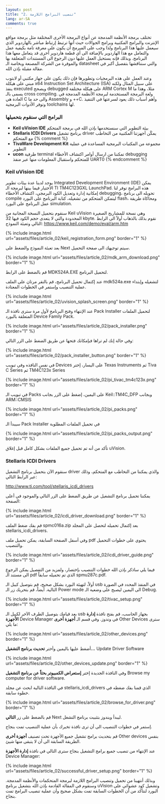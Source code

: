 ```yaml
---
layout: post
title: "2. تنصيب البرامج اللازمة"
lang: ar-SA
comments: true
---
```


تختلف برمجة الأنظمة المدمجة عن أنواع البرمجة الأخرى المختلفة مثل برمجة مواقع الإنترنت والبرامج المكتبية وبرامج الجوالات حيث أنها ترتبط إرتباط مباشر بالهاردوير الذي سيعمل عليها هذا البرنامج ولذا وجب على المبرمج أن يكون على معرفة تامة بكيفية عمل والتعامل مع هذا الهاردوير بالإضافة الى أي قطعة هاردوير أخرى قد يتعامل معها هذا البرنامج. وبذلك فإنه يستحيل العمل عليها دون الرجوع الى المستندات المتعلقة بها والموفرة من الشركة المصنعة وبخاصة الـ datasheet والتي سنناقشها بتفصيل أكبر في مقالة مقبلة بإذن الله.

وعند العمل على هذه البرمجيات وتطويرها فإن ذلك يكون على جهاز مكتبي أو لابتوب مبني على هيكلة x64 Instruction Set Architecture (ISA) على سبيل المثال ولكنه ينفذ executed ويصحح debugged على هيكلة مختلفة ARM Cortex M مثلا، وهذا ما يسمى بالـ cross compiling. ولغة البرمجة المستخدمة لبرمجة الأنظمة المدمجة في العادة  هي C والى حد ما Assembly و ++C.  وأهم أسباب ذلك يعود لسرعتها في التنفيذ وتوفر الأدوات البرمجية toolchains لها.

### []()البرامج التي سنقوم بتحميلها
* **Keil uVision IDE** بيئة التطوير التي سنستخدمها بإذن الله في برمجة المتحكم
* **Stellaris ICDI Drivers** برنامج تشغيل driver يمكّن أجهزتنا المكتبية من التخاطب مع المتحكم
{% comment %}
* **TivaWare Development Kit** مجموعة من المكتبات البرمجية المساعدة في عملية التطوير
* **ucon** طرفية terminal تمكننا من ارسال أوامر اكتشاف الأخطاء debugging للمتحكم واستقبال المعلومات منها عبر منفذ UART0
{% endcomment %}

### []()Keil uVision IDE
يوجد لدينا عدة بيئات تطوير Integrated Development Environment (IDE) يمكن الأختيار فيما بينها لبرمجة الـ TI TM4C123GXL LaunchPad. هذه البرامج توفر لنا إمكانية إدارة وتعديل الكود البرمجي، اكتشاف الأخطاء debugging، تحويله الى برنامج compile ليتمكن المتحكم من تشغيله، كتابة البرنامج على البورد flash، ومحاكاة طريقة عمل البرنامج على البورد simulation.

سنقوم بتحميل النسخة المجانية من Keil uVision وهي نسخة للمشاريح الصغيرة المحدودة والتي لا يتعدى حجم الكود فيها 32 kbyte. نقوم بذلك بالذهاب أولاً الى الرابط التالي وتعبئة النموذج:
<https://www.keil.com/demo/eval/arm.htm>

{% include image.html url="assets/files/article_02/keil_registration_form.png" border="1" %}

بعد تعبئة النموذج والضغط على Next سيتم توجيهك الى صفحة التحميل. 

{% include image.html url="assets/files/article_02/mdk_arm_download.png" border="1" %}

قم بالضغط على الرابط MDK524A.EXE لتحميل البرنامج.

عند إكتمال تحميل البرنامج، قم بالنقر مرتان على الملف mdk524a.exe لتشغيله وإبتداء عملية التنصيب وإستمر في الخطوات المعتادة.

{% include image.html url="assets/files/article_02/uvision_splash_screen.png" border="1" %}

عند الإنتهاء وفتح البرنامج لأول مرة سترى نافذة الـ Pack Installer لتحميل الملفات المتعلقة بالبورد Device Family Pack. 

{% include image.html url="assets/files/article_02/pack_installer.png" border="1" %}

وفي حالة إنك لم تراها فبإمكانك فتحها عن طريق الضغط على الزر التالي:

{% include image.html url="assets/files/article_02/pack_installer_button.png" border="1" %}

في نفس النافذه وفي تبويب Devices على اليسار، إختر Texas Instruments ثم Tiva C Series ثم TM4C123x Series

{% include image.html url="assets/files/article_02/pi_tivac_tm4c123x.png" border="1" %}

في تبويب الـ Packs على اليمين، إضغط على الزر بجانب Keil::TM4C_DFP وبجانب ARM::CMSIS

{% include image.html url="assets/files/article_02/pi_packs.png" border="1" %}

سيبدأ الـ Pack Installer في تحميل الملفات المطلوبة

{% include image.html url="assets/files/article_02/pi_packs_output.png" border="1" %}

تأكد من أنه تم تحميل جميع الملفات بشكل كامل قبل إغلاق uVision.


### []()Stellaris ICDI Drivers
سنقوم الآن بتحميل برنامج التشغيل driver والذي يمكننا من التخاطب مع المتحكم، وذلك عبر الرابط التالي:

<http://www.ti.com/tool/stellaris_icdi_drivers>

يمكننا تحميل برنامج التشغيل عن طريق الضغط على الزر التالي والموجود في أعلى الصفحة:

{% include image.html url="assets/files/article_02/icdi_driver_download.png" border="1" %}

قم بفك ضغط الملف spmc016a.zip بعد إكتمال تحميله لتحصل على المجلد stellaris_icdi_drivers.

وفي أسفل الصفحة السابقة، يمكن تحميل ملف pdf يحتوي على خطوات التحميل والتنصيب.

{% include image.html url="assets/files/article_02/icdi_driver_guide.png" border="1" %}




فيما يلي ساذكر بإذن الله خطوات التنصيب بإختصار، ولمزيد من التفصيل يمكن الرجوع الى مستند الـ pdf الذي تم تحميله سابقاً spmu287c.pdf.

أولاً، لتهيئة البورد بشكل صحيح، قم بتوصيل كيبل الـ usb في المنفذ المحدد في الصورة التالية. أيضاً، قم بتحريك زر الـ Power mode الى اليمين ليصبح على وضعية الـ Debug.

{% include image.html url="assets/files/article_02/tivac_setup.png" border="1" %}

بعد قيامك بتوصيل الطرف الآخر لكيبل الـ usb بجهاز الحاسب، قم بفتح نافذة **إدارة الأجهزة** Device Manager في وندوز. وفي قسم الـ **أجهزة أخرى** Other Devices سترى ما يلي:

{% include image.html url="assets/files/article_02/other_devices.png" border="1" %}

أضغط عليها باليمين وأختر **تحديث برنامج التشغيل...** Update Driver Software

{% include image.html url="assets/files/article_02/other_devices_update.png" border="1" %}

وفي النافذة الجديدة إختر **إستعراض الكمبيوتر بحثاً عن برنامج التشغيل**  Browse my computer for driver software.

في النافذة التالية ابحث عن مجلد stellaris_icdi_drivers الذي قمنا بفك ضغطه في خطوة سابقة.

{% include image.html url="assets/files/article_02/browse_for_driver.png" border="1" %}

قم بالضغط على زر **التالي**  Next ليبدأ ويندوز بتثبيت برنامج التشغل. 

إستمر في خطوات التنصيب الى أن ترى نافذة تخبرك بأن عملية التنصيب تمت بنجاح.

قم بتحديث برامج تشغيل جميع الأجهزة تحت تصنيف **أجهزة أخرى**  Other devices بنفس الطريقة السابقة الى أن لا يتبقى منها شيئ.

عند الإنتهاء من تنصيب جميع برامج التشغيل بنجاح سترى التالي في نافذة **إدارة الأجهزة** Device Manager:

{% include image.html url="assets/files/article_02/successful_driver_setup.png" border="1" %}

وبذلك أنتهينا من تحميل وتنصيب البرامج اللازمة لبرمجة المتحكمات والأنظمة المدمجة. وسنقوم في المقالة القادمة بإذن الله بتشغيل برنامج uVision وتشغيل كود عشوائي على البورد لنتأكد من أن الخطوات السابقة تمت بشكل صحيح وأن عملية تنصيب البرامج تمت بنجاح.









